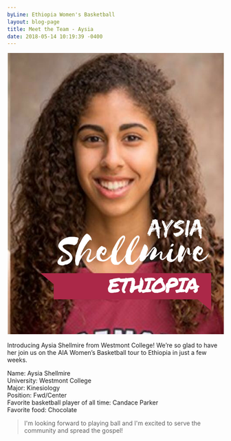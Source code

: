 ```yaml
---
byLine: Ethiopia Women's Basketball
layout: blog-page
title: Meet the Team - Aysia
date: 2018-05-14 10:19:39 -0400
---
```

![](/uploads/2018/05/14/ALLORA.jpg)

Introducing Aysia Shellmire from Westmont College! We’re so glad to have her join us on the AIA Women’s Basketball tour to Ethiopia in just a few weeks.   
  
Name: Aysia Shellmire  
University: Westmont College  
Major: Kinesiology  
Position: Fwd/Center  
Favorite basketball player of all time: Candace Parker  
Favorite food: Chocolate

> I'm looking forward to playing ball and I'm excited to serve the community and spread the gospel!